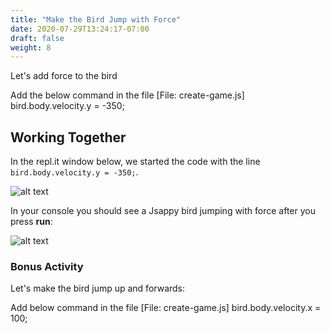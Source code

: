 ```yaml
---
title: "Make the Bird Jump with Force"
date: 2020-07-29T13:24:17-07:00
draft: false
weight: 8
---
```


Let's add force to the bird

Add the below command in the file [File: create-game.js]
    bird.body.velocity.y = -350;


## Working Together

In the repl.it window below, we started the code with the line `bird.body.velocity.y = -350;`.

![alt text](../../img/jump_force.png "image to add gravity to the bird")

In your console you should see a Jsappy bird jumping with force after you press **run**:

![alt text](../../img/jump_output.png "bird jumping with gravity")



### Bonus Activity

Let's make the bird jump up and forwards:

Add below command in the file [File: create-game.js]
    bird.body.velocity.x = 100;
